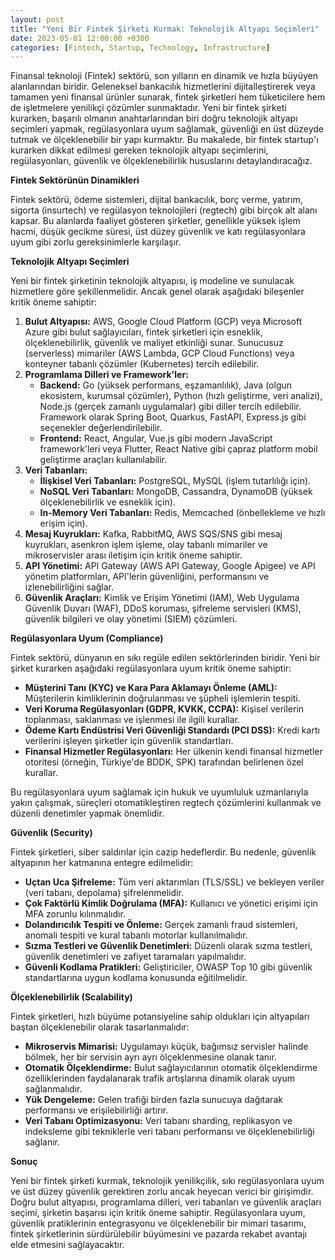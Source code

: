 ```yaml
---
layout: post
title: "Yeni Bir Fintek Şirketi Kurmak: Teknolojik Altyapı Seçimleri"
date: 2023-05-01 12:00:00 +0300
categories: [Fintech, Startup, Technology, Infrastructure]
---
```



Finansal teknoloji (Fintek) sektörü, son yılların en dinamik ve hızla büyüyen alanlarından biridir. Geleneksel bankacılık hizmetlerini dijitalleştirerek veya tamamen yeni finansal ürünler sunarak, fintek şirketleri hem tüketicilere hem de işletmelere yenilikçi çözümler sunmaktadır. Yeni bir fintek şirketi kurarken, başarılı olmanın anahtarlarından biri doğru teknolojik altyapı seçimleri yapmak, regülasyonlara uyum sağlamak, güvenliği en üst düzeyde tutmak ve ölçeklenebilir bir yapı kurmaktır. Bu makalede, bir fintek startup'ı kurarken dikkat edilmesi gereken teknolojik altyapı seçimlerini, regülasyonları, güvenlik ve ölçeklenebilirlik hususlarını detaylandıracağız.

**Fintek Sektörünün Dinamikleri**

Fintek sektörü, ödeme sistemleri, dijital bankacılık, borç verme, yatırım, sigorta (insurtech) ve regülasyon teknolojileri (regtech) gibi birçok alt alanı kapsar. Bu alanlarda faaliyet gösteren şirketler, genellikle yüksek işlem hacmi, düşük gecikme süresi, üst düzey güvenlik ve katı regülasyonlara uyum gibi zorlu gereksinimlerle karşılaşır.

**Teknolojik Altyapı Seçimleri**

Yeni bir fintek şirketinin teknolojik altyapısı, iş modeline ve sunulacak hizmetlere göre şekillenmelidir. Ancak genel olarak aşağıdaki bileşenler kritik öneme sahiptir:

1.  **Bulut Altyapısı:** AWS, Google Cloud Platform (GCP) veya Microsoft Azure gibi bulut sağlayıcıları, fintek şirketleri için esneklik, ölçeklenebilirlik, güvenlik ve maliyet etkinliği sunar. Sunucusuz (serverless) mimariler (AWS Lambda, GCP Cloud Functions) veya konteyner tabanlı çözümler (Kubernetes) tercih edilebilir.
2.  **Programlama Dilleri ve Framework'ler:**
    *   **Backend:** Go (yüksek performans, eşzamanlılık), Java (olgun ekosistem, kurumsal çözümler), Python (hızlı geliştirme, veri analizi), Node.js (gerçek zamanlı uygulamalar) gibi diller tercih edilebilir. Framework olarak Spring Boot, Quarkus, FastAPI, Express.js gibi seçenekler değerlendirilebilir.
    *   **Frontend:** React, Angular, Vue.js gibi modern JavaScript framework'leri veya Flutter, React Native gibi çapraz platform mobil geliştirme araçları kullanılabilir.
3.  **Veri Tabanları:**
    *   **İlişkisel Veri Tabanları:** PostgreSQL, MySQL (işlem tutarlılığı için).
    *   **NoSQL Veri Tabanları:** MongoDB, Cassandra, DynamoDB (yüksek ölçeklenebilirlik ve esneklik için).
    *   **In-Memory Veri Tabanları:** Redis, Memcached (önbellekleme ve hızlı erişim için).
4.  **Mesaj Kuyrukları:** Kafka, RabbitMQ, AWS SQS/SNS gibi mesaj kuyrukları, asenkron işlem işleme, olay tabanlı mimariler ve mikroservisler arası iletişim için kritik öneme sahiptir.
5.  **API Yönetimi:** API Gateway (AWS API Gateway, Google Apigee) ve API yönetim platformları, API'lerin güvenliğini, performansını ve izlenebilirliğini sağlar.
6.  **Güvenlik Araçları:** Kimlik ve Erişim Yönetimi (IAM), Web Uygulama Güvenlik Duvarı (WAF), DDoS koruması, şifreleme servisleri (KMS), güvenlik bilgileri ve olay yönetimi (SIEM) çözümleri.

**Regülasyonlara Uyum (Compliance)**

Fintek sektörü, dünyanın en sıkı regüle edilen sektörlerinden biridir. Yeni bir şirket kurarken aşağıdaki regülasyonlara uyum kritik öneme sahiptir:

*   **Müşterini Tanı (KYC) ve Kara Para Aklamayı Önleme (AML):** Müşterilerin kimliklerinin doğrulanması ve şüpheli işlemlerin tespiti.
*   **Veri Koruma Regülasyonları (GDPR, KVKK, CCPA):** Kişisel verilerin toplanması, saklanması ve işlenmesi ile ilgili kurallar.
*   **Ödeme Kartı Endüstrisi Veri Güvenliği Standardı (PCI DSS):** Kredi kartı verilerini işleyen şirketler için güvenlik standartları.
*   **Finansal Hizmetler Regülasyonları:** Her ülkenin kendi finansal hizmetler otoritesi (örneğin, Türkiye'de BDDK, SPK) tarafından belirlenen özel kurallar.

Bu regülasyonlara uyum sağlamak için hukuk ve uyumluluk uzmanlarıyla yakın çalışmak, süreçleri otomatikleştiren regtech çözümlerini kullanmak ve düzenli denetimler yapmak önemlidir.

**Güvenlik (Security)**

Fintek şirketleri, siber saldırılar için cazip hedeflerdir. Bu nedenle, güvenlik altyapının her katmanına entegre edilmelidir:

*   **Uçtan Uca Şifreleme:** Tüm veri aktarımları (TLS/SSL) ve bekleyen veriler (veri tabanı, depolama) şifrelenmelidir.
*   **Çok Faktörlü Kimlik Doğrulama (MFA):** Kullanıcı ve yönetici erişimi için MFA zorunlu kılınmalıdır.
*   **Dolandırıcılık Tespiti ve Önleme:** Gerçek zamanlı fraud sistemleri, anomali tespiti ve kural tabanlı motorlar kullanılmalıdır.
*   **Sızma Testleri ve Güvenlik Denetimleri:** Düzenli olarak sızma testleri, güvenlik denetimleri ve zafiyet taramaları yapılmalıdır.
*   **Güvenli Kodlama Pratikleri:** Geliştiriciler, OWASP Top 10 gibi güvenlik standartlarına uygun kodlama konusunda eğitilmelidir.

**Ölçeklenebilirlik (Scalability)**

Fintek şirketleri, hızlı büyüme potansiyeline sahip oldukları için altyapıları baştan ölçeklenebilir olarak tasarlanmalıdır:

*   **Mikroservis Mimarisi:** Uygulamayı küçük, bağımsız servisler halinde bölmek, her bir servisin ayrı ayrı ölçeklenmesine olanak tanır.
*   **Otomatik Ölçeklendirme:** Bulut sağlayıcılarının otomatik ölçeklendirme özelliklerinden faydalanarak trafik artışlarına dinamik olarak uyum sağlanmalıdır.
*   **Yük Dengeleme:** Gelen trafiği birden fazla sunucuya dağıtarak performansı ve erişilebilirliği artırır.
*   **Veri Tabanı Optimizasyonu:** Veri tabanı sharding, replikasyon ve indeksleme gibi tekniklerle veri tabanı performansı ve ölçeklenebilirliği sağlanır.

**Sonuç**

Yeni bir fintek şirketi kurmak, teknolojik yenilikçilik, sıkı regülasyonlara uyum ve üst düzey güvenlik gerektiren zorlu ancak heyecan verici bir girişimdir. Doğru bulut altyapısı, programlama dilleri, veri tabanları ve güvenlik araçları seçimi, şirketin başarısı için kritik öneme sahiptir. Regülasyonlara uyum, güvenlik pratiklerinin entegrasyonu ve ölçeklenebilir bir mimari tasarımı, fintek şirketlerinin sürdürülebilir büyümesini ve pazarda rekabet avantajı elde etmesini sağlayacaktır.